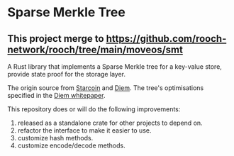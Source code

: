 # Sparse Merkle Tree

## This project merge to https://github.com/rooch-network/rooch/tree/main/moveos/smt

A Rust library that implements a Sparse Merkle tree for a key-value store, provide state proof for the storage layer.

The origin source from [Starcoin](https://github.com/starcoinorg/starcoin/blob/f9ba8b637bade2eb38ae9e62a7e75f2c18ce7289/commons/forkable-jellyfish-merkle) and [Diem](https://github.com/diem/diem/tree/4eb8093bb190c1dca3706d9a7226a39f2089ef7a/storage/jellyfish-merkle). The tree's optimisations specified in the [Diem whitepaper](https://diem-developers-components.netlify.app/papers/the-diem-blockchain/2020-05-26.pdf).


This repository does or will do the following improvements:

1. released as a standalone crate for other projects to depend on.
2. refactor the interface to make it easier to use.
4. customize hash methods.
5. customize encode/decode methods.
